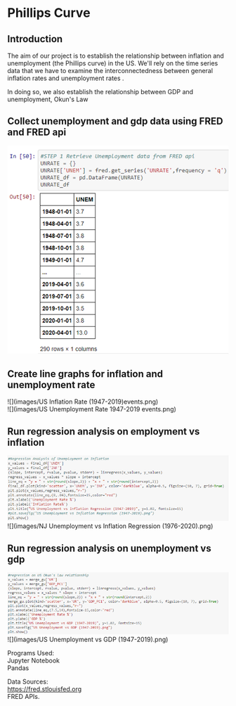 # Phillips Curve

## Introduction
The aim of our project is to establish the relationship between inflation and unemployment (the Phillips curve) in the US. We'll rely on the time series data that we have to examine the interconnectedness  between general inflation rates and unemployment rates .

In doing so, we also establish the relationship between GDP and unemployment, Okun's Law

## Collect  unemployment and gdp data using FRED and FRED api

![](images/pic1.png)


## Create line graphs for inflation and unemployment rate

![](images/US Inflation Rate (1947-2019)events.png)\
![](images/US Unemployment Rate 1947-2019 events.png)  


## Run regression analysis on employment vs inflation

![](images/regr.png)
![](images/NJ Unemployment vs Inflation Regression (1976-2020).png)


## Run regression analysis on unemployment vs gdp 

![](images/regr1.png)
![](images/US Unemployment vs GDP (1947-2019).png)



Programs Used:\
Jupyter Notebook\
Pandas


Data Sources:\
https://fred.stlouisfed.org \
FRED APIs.


